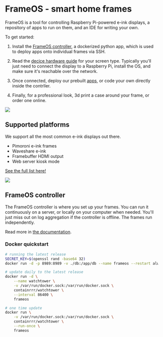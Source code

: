 # FrameOS - smart home frames

FrameOS is a tool for controlling Raspberry Pi-powered e-ink displays, a repository of apps to run on them, and an IDE for writing your own. 

To get started:

1. Install the [FrameOS controller](/installation/controller), a dockerized python app, which is used to deploy apps onto individual frames via SSH.

2. Read the [decice hardware guide](/devices) for your screen type. Typically you'll just need to connect the display to a Raspberry Pi, install the OS, and make sure it's reachable over the network. 

3. Once connected, deploy our prebuilt [apps](/apps), or code your own directly inside the contrller.

4. Finally, for a professional look, 3d print a case around your frame, or order one online.

![](https://frameos.net/assets/images/walkthrough-c32e7b67dd9a6f14ebef743755b0fc8e.gif)



## Supported platforms

We support all the most common e-ink displays out there.

- Pimoroni e-ink frames
- Waveshare e-ink
- Framebuffer HDMI output
- Web server kiosk mode

[See the full list here!](/devices)

![](https://frameos.net/assets/images/1-frames-d127cdd40eaec7b65932a78a7a2034ae.jpg)

## FrameOS controller

The FrameOS controller is where you set up your frames. You can run it continuously on a server, or locally on your computer when needed. You'll just miss out on log aggregation if the controller is offline. The frames run independently.

Read more in [the documentation](https://frameos.net/installation/controller).

### Docker quickstart

```bash
# running the latest release
SECRET_KEY=$(openssl rand -base64 32)
docker run -d -p 8989:8989 -v ./db:/app/db --name frameos --restart always -e SECRET_KEY="$SECRET_KEY" frameos/frameos

# update daily to the latest release
docker run -d \
    --name watchtower \
    -v /var/run/docker.sock:/var/run/docker.sock \
    containrrr/watchtower \
    --interval 86400 \
    frameos

# one time update
docker run \
    -v /var/run/docker.sock:/var/run/docker.sock \
    containrrr/watchtower \
    --run-once \
    frameos
```
